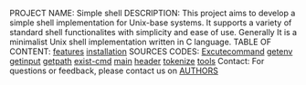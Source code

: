 PROJECT NAME: Simple shell
DESCRIPTION: This project aims to develop a simple shell implementation for Unix-base systems. It supports a variety of standard shell functionalites with simplicity and ease of use. Generally It is a minimalist Unix shell implementation written in C language.
TABLE OF CONTENT:
  [features]()
  [installation]()
SOURCES CODES:
  	[Excutecommand](https://github.com/KyoZer0/simple_shell/blob/a33d717c7049c54c40d5bcc92fa301efb5135642/executeCommand.c)
 	[getenv](https://github.com/KyoZer0/simple_shell/blob/a33d717c7049c54c40d5bcc92fa301efb5135642/get_env.c)
  	[getinput](https://github.com/KyoZer0/simple_shell/blob/a33d717c7049c54c40d5bcc92fa301efb5135642/get_input.c)
  	[getpath](https://github.com/KyoZer0/simple_shell/blob/a33d717c7049c54c40d5bcc92fa301efb5135642/get_path.c)
  	[exist-cmd](https://github.com/KyoZer0/simple_shell/blob/a33d717c7049c54c40d5bcc92fa301efb5135642/handle_existing_cmd.c)
  	[main](https://github.com/KyoZer0/simple_shell/blob/a33d717c7049c54c40d5bcc92fa301efb5135642/main.c)
[header](https://github.com/KyoZer0/simple_shell/blob/a33d717c7049c54c40d5bcc92fa301efb5135642/main.h)
  	[tokenize](https://github.com/KyoZer0/simple_shell/blob/a33d717c7049c54c40d5bcc92fa301efb5135642/tokenize_string.c)
   	[tools](https://github.com/KyoZer0/simple_shell/blob/a33d717c7049c54c40d5bcc92fa301efb5135642/tools.c)
Contact: For questions or feedback, please contact us on [AUTHORS](https://github.com/KyoZer0/simple_shell/blob/a33d717c7049c54c40d5bcc92fa301efb5135642/AUTHORS)
